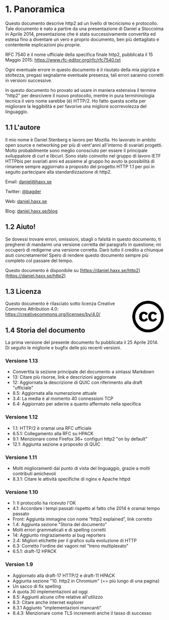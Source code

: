 # 1. Panoramica

Questo documento descrive http2 ad un livello di tecnicismo e protocollo. Tale 
documento è nato a partire da una presentazione di Daniel a Stoccolma in Aprile 2014,
presentazione che è stata successivamente convertita ed estesa fino a diventare un 
vero e proprio documento, ben più dettagliato e contentente esplicazioni piu proprie.

RFC 7540 è il nome ufficiale della specifica finale http2, pubblicata il 15 Maggio 2015: https://www.rfc-editor.org/rfc/rfc7540.txt

Ogni eventuale errore in questo documento è il risutato della mia pigrizia
e stoltezza, pregasi segnalarne eventuale presenza; tali errori saranno corretti
in versioni successive.

In questo documento ho provato ad usare in maniera estensiva il termine "http2"
per desrcivere il nuovo protocollo, mentre in pura termininologia tecnica il
vero nome sarebbe (è) HTTP/2. Ho fatto questa scelta per migliorare la leggibilità e 
per favorive una migliore scorrevolezza del linguaggio.

## 1.1 L'autore

Il mio nome è Daniel Stenberg e lavoro per Mozilla. Ho lavorato in ambito open
source e networking per più di vent'anni all'interno di svariati progetti. Molto
probabilmente sono meglio conosciuto per essere il principale sviluppatore di curl e
libcurl. Sono stato coinvolto nel gruppo di lavoro IETF HTTPbis per svariati anni ed
assieme al gruppo ho avuto la possibilità di rimanere sempre aggiornato a proposito
del progetto HTTP 1.1 per poi in seguito partecipare alla standardizzazione di http2.

  Email: daniel@haxx.se

  Twitter: [@bagder](https://twitter.com/bagder)

  Web: [daniel.haxx.se](https://daniel.haxx.se/)

  Blog: [daniel.haxx.se/blog](https://daniel.haxx.se/blog/)

## 1.2 Aiuto!

Se dovessi trovare errori, omissioni, sbagli o falsità in questo documento, ti pregherei di mandarmi una versione corretta del paragrafo in questione; mi occuperò di redigerne una versione corretta. Darò tutto il credito a chiunque aiuti concretamente! Spero di rendere questo documento sempre più completo col passare del tempo.

Questo documento è disponibile su [https://daniel.haxx.se/http2](https://daniel.haxx.se/http2)

## 1.3 Licenza

<img style="float: right;" src="https://raw.githubusercontent.com/bagder/http2-explained/master/images/creative-commons.png" />

Questo documento è rilasciato sotto licenza Creative Commons Attribution 4.0: https://creativecommons.org/licenses/by/4.0/

## 1.4 Storia del documento

La prima versione del presente documento fu pubblicata il 25 Aprile 2014. Di seguito le migliorie e bugfix delle più recenti versioni.

### Versione 1.13

- Convertita la sezione principale del documento a sintassi Markdown 
- 13: Citare più risorse, link e descrizioni aggiornate 
- 12: Aggiornata la descrizione di QUIC con riferimento alla draft "ufficiale" 
- 8.5: Aggiornata alla numerazione attuale 
- 3.4: La media è al momento 40 connessioni TCP 
- 6.4: Aggiornato per aderire a quanto affermato nella specifica 

### Versione 1.12

- 1.1: HTTP/2 è oramai una RFC ufficiale 
- 6.5.1: Collegamento alla RFC su HPACK 
- 9.1: Menzionare come Firefox 36+ configuri http2 "on by default" 
- 12.1: Aggiunta sezione a proposito di QUIC 

### Versione 1.11

- Molti miglioramenti dal punto di vista del linguaggio, grazie a molti contributi amichevoli 
- 8.3.1: Citare le attività specifiche di nginx e Apache httpd 

### Versione 1.10

- 1: Il protocollo ha ricevuto l'OK 
- 4.1: Accordare i tempi passati rispetto al fatto che 2014 è oramai tempo passato 
- Front: Aggiunta immagine con nome “http2 explained”, link corretto 
- 1.4: Aggiunta sezione "Storia del documento" 
- Molti errori grammaticali e di spelling corretti 
- 14: Aggiunto ringraziamento ai bug reporters 
- 2.4: Migliori etichette per il grafico sulla evoluzione di HTTP 
- 6.3: Corretto l'ordine dei vagoni nel "treno multiplexato" 
- 6.5.1: draft-12 HPACK 

### Version 1.9

- Aggiornato alla draft-17 HTTP/2 e draft-11 HPACK  
- Aggiunta sezione "10. http2 in Chromium" (== più lungo di una pagina)  
- Un sacco di fix spelling  
- A quota 30 implementazioni ad oggi
- 8.5: Aggiunti alcune cifre relative all'utilizzo
- 8.3: Citare anche internet explorer  
- 8.3.1 Aggiunto "implementazioni mancanti"  
- 8.4.3: Menzionare come TLS incrementi anche il tasso di successo  
